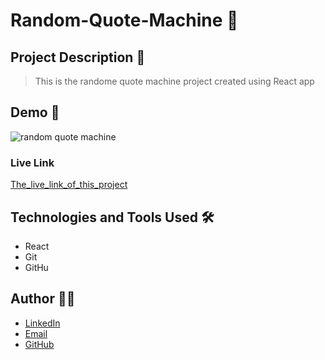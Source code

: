 # Random-Quote-Machine 🚀

## Project Description 📝

> This is the randome quote machine project created using React app


## Demo 📸

![random quote machine](https://github.com/user-attachments/assets/5631ccb1-d72f-4547-90e7-19fd5a8a8b1b)



### Live Link

[The_live_link_of_this_project](https://roaring-flan-e1b1f5.netlify.app/)

## Technologies and Tools Used 🛠️


- React
- Git
- GitHu


## Author 👩‍💻


- [LinkedIn](https://www.linkedin.com/in/hasina-rahmani-4a21a9311/overlay/contact-info/)
- [Email](hasinarahmani548@gmail.com)
- [GitHub](https://github.com/Hasinarahman/random-quote)
